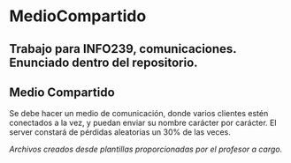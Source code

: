 # MedioCompartido
Trabajo para INFO239, comunicaciones. Enunciado dentro del repositorio.
-----
Medio Compartido
-----
Se debe hacer un medio de comunicación, donde varios clientes estén conectados a la vez, y puedan enviar su nombre carácter por carácter. El server constará de pérdidas aleatorias un 30% de las veces.

_Archivos creados desde plantillas proporcionadas por el profesor a cargo._
